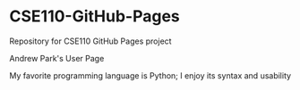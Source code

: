 # CSE110-GitHub-Pages
Repository for CSE110 GitHub Pages project

Andrew Park's User Page

My favorite programming language is Python; I enjoy its syntax and usability
